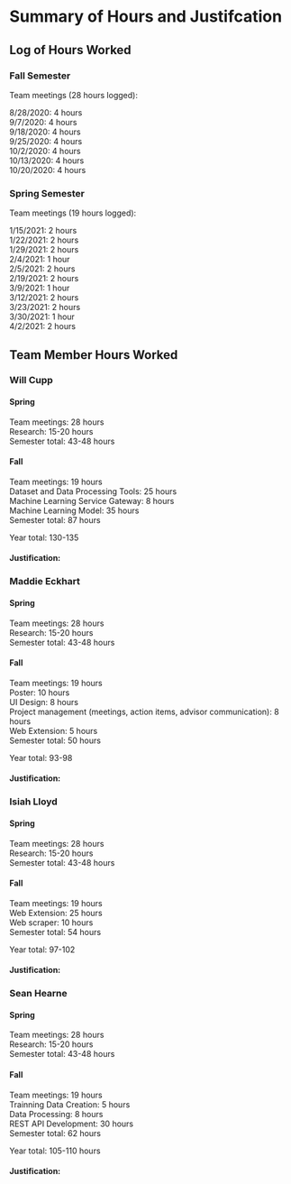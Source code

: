# Summary of Hours and Justifcation

## Log of Hours Worked
### Fall Semester
Team meetings (28 hours logged):

8/28/2020: 4 hours  
9/7/2020: 4 hours  
9/18/2020: 4 hours  
9/25/2020: 4 hours  
10/2/2020: 4 hours  
10/13/2020: 4 hours  
10/20/2020: 4 hours  

### Spring Semester
Team meetings (19 hours logged):

1/15/2021: 2 hours  
1/22/2021: 2 hours  
1/29/2021: 2 hours  
2/4/2021: 1 hour  
2/5/2021: 2 hours  
2/19/2021: 2 hours  
3/9/2021: 1 hour  
3/12/2021: 2 hours   
3/23/2021: 2 hours   
3/30/2021: 1 hour   
4/2/2021: 2 hours   

## Team Member Hours Worked
### Will Cupp  
#### Spring
Team meetings: 28 hours  
Research: 15-20 hours  
Semester total: 43-48 hours  
#### Fall  
Team meetings: 19 hours  
Dataset and Data Processing Tools: 25 hours  
Machine Learning Service Gateway: 8 hours  
Machine Learning Model: 35 hours  
Semester total: 87 hours  
  
Year total:  130-135  
#### Justification:  

### Maddie Eckhart
#### Spring
Team meetings: 28 hours  
Research: 15-20 hours  
Semester total: 43-48 hours  
#### Fall  
Team meetings: 19 hours  
Poster: 10 hours  
UI Design: 8 hours  
Project management (meetings, action items, advisor communication): 8 hours  
Web Extension: 5 hours  
Semester total: 50 hours  
  
Year total:  93-98  
#### Justification:  

### Isiah Lloyd
#### Spring
Team meetings: 28 hours  
Research: 15-20 hours  
Semester total: 43-48 hours  
#### Fall  
Team meetings: 19 hours  
Web Extension: 25 hours  
Web scraper: 10 hours  
Semester total: 54 hours  
  
Year total:  97-102  
#### Justification:  

### Sean Hearne
#### Spring
Team meetings: 28 hours  
Research: 15-20 hours  
Semester total: 43-48 hours  
#### Fall  
Team meetings: 19 hours  
Trainning Data Creation: 5 hours  
Data Processing: 8 hours  
REST API Development: 30 hours  
Semester total: 62 hours  
  
Year total:  105-110 hours
#### Justification:  
